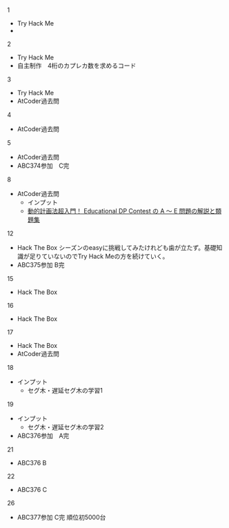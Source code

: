 1
- Try Hack Me
- 

2
- Try Hack Me
- 自主制作　4桁のカプレカ数を求めるコード

3
- Try Hack Me
- AtCoder過去問

4
- AtCoder過去問

5
- AtCoder過去問
- ABC374参加　C完

8
- AtCoder過去問
  - インプット
  - [動的計画法超入門！ Educational DP Contest の A ～ E 問題の解説と類題集](https://qiita.com/drken/items/dc53c683d6de8aeacf5a)

12
- Hack The Box シーズンのeasyに挑戦してみたけれども歯が立たず。基礎知識が足りていないのでTry Hack Meの方を続けていく。
- ABC375参加 B完

15
- Hack The Box

16
- Hack The Box 

17
- Hack The Box
- AtCoder過去問

18
- インプット
  - セグ木・遅延セグ木の学習1 

19
- インプット
  - セグ木・遅延セグ木の学習2
- ABC376参加　A完
  
21
- ABC376 B

22
- ABC376 C

26
- ABC377参加 C完 順位初5000台
